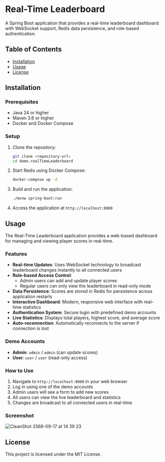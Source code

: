 # Real-Time Leaderboard

A Spring Boot application that provides a real-time leaderboard dashboard with WebSocket support, Redis data persistence, and role-based authentication.

## Table of Contents

- [Installation](#installation)
- [Usage](#usage)
- [License](#license)

## Installation

### Prerequisites

- Java 24 or higher
- Maven 3.6 or higher
- Docker and Docker Compose

### Setup

1. Clone the repository:

   ```bash
   git clone <repository-url>
   cd demo.realTimeLeaderboard
   ```

2. Start Redis using Docker Compose:

   ```bash
   docker-compose up -d
   ```

3. Build and run the application:

   ```bash
   ./mvnw spring-boot:run
   ```

4. Access the application at `http://localhost:8080`

## Usage

The Real-Time Leaderboard application provides a web-based dashboard for managing and viewing player scores in real-time.

### Features

- **Real-time Updates**: Uses WebSocket technology to broadcast leaderboard changes instantly to all connected users
- **Role-based Access Control**:
  - Admin users can add and update player scores
  - Regular users can only view the leaderboard in read-only mode
- **Data Persistence**: Scores are stored in Redis for persistence across application restarts
- **Interactive Dashboard**: Modern, responsive web interface with real-time statistics
- **Authentication System**: Secure login with predefined demo accounts
- **Live Statistics**: Displays total players, highest score, and average score
- **Auto-reconnection**: Automatically reconnects to the server if connection is lost

### Demo Accounts

- **Admin**: `admin` / `admin` (can update scores)
- **User**: `user` / `user` (read-only access)

### How to Use

1. Navigate to `http://localhost:8080` in your web browser
2. Log in using one of the demo accounts
3. Admin users will see a form to add new scores
4. All users can view the live leaderboard and statistics
5. Changes are broadcast to all connected users in real-time

### Screenshot
![CleanShot 2568-09-17 at 14 39 23](https://github.com/user-attachments/assets/59a2e0c5-2513-4281-9006-eb451fec5806)

## License

This project is licensed under the MIT License.
